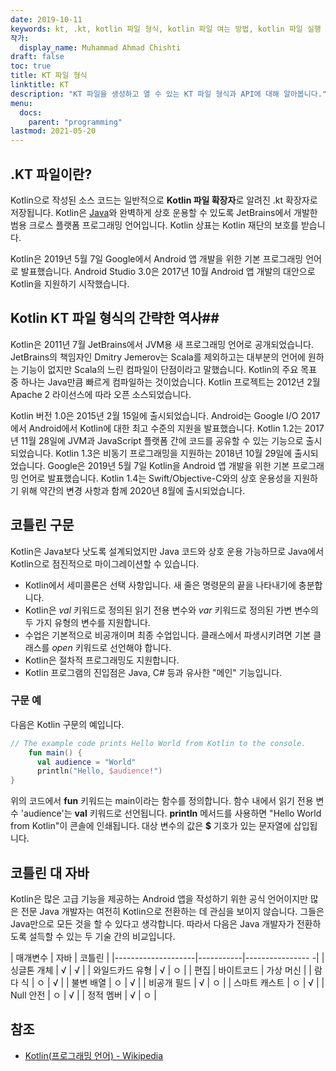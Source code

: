 ```yaml
---
date: 2019-10-11
keywords: kt, .kt, kotlin 파일 형식, kotlin 파일 여는 방법, kotlin 파일 실행 방법, .kt 파일 형식, kt 파일, kotlin 파일 확장자, .kt 확장자, kotlin 대 Java
작가:
  display_name: Muhammad Ahmad Chishti
draft: false
toc: true
title: KT 파일 형식
linktitle: KT
description: "KT 파일을 생성하고 열 수 있는 KT 파일 형식과 API에 대해 알아봅니다."
menu:
  docs:
    parent: "programming"
lastmod: 2021-05-20
---
```


## .KT 파일이란? ##

Kotlin으로 작성된 소스 코드는 일반적으로 **Kotlin 파일 확장자**로 알려진 .kt 확장자로 저장됩니다. Kotlin은 [Java](/ko/programming/java/)와 완벽하게 상호 운용할 수 있도록 JetBrains에서 개발한 범용 크로스 플랫폼 프로그래밍 언어입니다. Kotlin 상표는 Kotlin 재단의 보호를 받습니다.

Kotlin은 2019년 5월 7일 Google에서 Android 앱 개발을 위한 기본 프로그래밍 언어로 발표했습니다. Android Studio 3.0은 2017년 10월 Android 앱 개발의 대안으로 Kotlin을 지원하기 시작했습니다.

## Kotlin KT 파일 형식의 간략한 역사##

Kotlin은 2011년 7월 JetBrains에서 JVM용 새 프로그래밍 언어로 공개되었습니다. JetBrains의 책임자인 Dmitry Jemerov는 Scala를 제외하고는 대부분의 언어에 원하는 기능이 없지만 Scala의 느린 컴파일이 단점이라고 말했습니다. Kotlin의 주요 목표 중 하나는 Java만큼 빠르게 컴파일하는 것이었습니다. Kotlin 프로젝트는 2012년 2월 Apache 2 라이선스에 따라 오픈 소스되었습니다.

Kotlin 버전 1.0은 2015년 2월 15일에 출시되었습니다. Android는 Google I/O 2017에서 Android에서 Kotlin에 대한 최고 수준의 지원을 발표했습니다. Kotlin 1.2는 2017년 11월 28일에 JVM과 JavaScript 플랫폼 간에 코드를 공유할 수 있는 기능으로 출시되었습니다. Kotlin 1.3은 비동기 프로그래밍을 지원하는 2018년 10월 29일에 출시되었습니다. Google은 2019년 5월 7일 Kotlin을 Android 앱 개발을 위한 기본 프로그래밍 언어로 발표했습니다. Kotlin 1.4는 Swift/Objective-C와의 상호 운용성을 지원하기 위해 약간의 변경 사항과 함께 2020년 8월에 출시되었습니다.

## 코틀린 구문 ##

Kotlin은 Java보다 낫도록 설계되었지만 Java 코드와 상호 운용 가능하므로 Java에서 Kotlin으로 점진적으로 마이그레이션할 수 있습니다.

* Kotlin에서 세미콜론은 선택 사항입니다. 새 줄은 명령문의 끝을 나타내기에 충분합니다.
* Kotlin은 *val* 키워드로 정의된 읽기 전용 변수와 *var* 키워드로 정의된 가변 변수의 두 가지 유형의 변수를 지원합니다.
* 수업은 기본적으로 비공개이며 최종 수업입니다. 클래스에서 파생시키려면 기본 클래스를 *open* 키워드로 선언해야 합니다.
* Kotlin은 절차적 프로그래밍도 지원합니다.
* Kotlin 프로그램의 진입점은 Java, C# 등과 유사한 "메인" 기능입니다.

### 구문 예 ###

다음은 Kotlin 구문의 예입니다.

```kotlin
// The example code prints Hello World from Kotlin to the console.
    fun main() {
      val audience = "World"
      println("Hello, $audience!")
}
```

위의 코드에서 **fun** 키워드는 main이라는 함수를 정의합니다. 함수 내에서 읽기 전용 변수 'audience'는 **val** 키워드로 선언됩니다. **println** 메서드를 사용하면 "Hello World from Kotlin"이 콘솔에 인쇄됩니다. 대상 변수의 값은 **$** 기호가 있는 문자열에 삽입됩니다.

## 코틀린 대 자바
Kotlin은 많은 고급 기능을 제공하는 Android 앱을 작성하기 위한 공식 언어이지만 많은 전문 Java 개발자는 여전히 Kotlin으로 전환하는 데 관심을 보이지 않습니다. 그들은 Java만으로 모든 것을 할 수 있다고 생각합니다. 따라서 다음은 Java 개발자가 전환하도록 설득할 수 있는 두 기술 간의 비교입니다.

| 매개변수 | 자바 | 코틀린 |
|--------------------|-----------|---------------- -|
| 싱글톤 개체 | √ | √ |
| 와일드카드 유형 | √ | ㅇ |
| 편집 | 바이트코드 | 가상 머신 |
| 람다 식 | ㅇ | √ |
| 불변 배열 | ㅇ | √ |
| 비공개 필드 | √ | ㅇ |
| 스마트 캐스트 | ㅇ | √ |
| Null 안전 | ㅇ | √ |
| 정적 멤버 | √ | ㅇ |

## 참조 ##

- [Kotlin(프로그래밍 언어) - Wikipedia](https://en.wikipedia.org/wiki/Kotlin_(programming_language))

